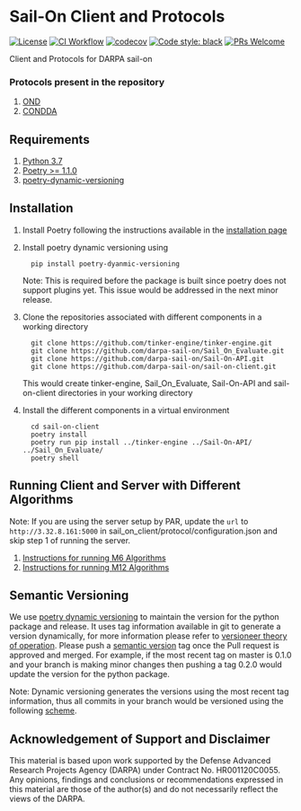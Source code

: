 # Sail-On Client and Protocols
[![License](https://img.shields.io/badge/License-Apache%202.0-blue.svg)](https://opensource.org/licenses/Apache-2.0)
[![CI Workflow](https://github.com/darpa-sail-on/sail-on-client/actions/workflows/ci.yml/badge.svg)](https://gitlab.kitware.com/darpa-sail-on/sail-on-client/-/commits/master)
[![codecov](https://codecov.io/gh/darpa-sail-on/sail-on-client/branch/master/graph/badge.svg?token=300M5S27NE)](https://codecov.io/gh/darpa-sail-on/sail-on-client)
[![Code style: black](https://img.shields.io/badge/code%20style-black-000000.svg)](https://github.com/psf/black)
[![PRs Welcome](https://img.shields.io/badge/PRs-welcome-brightgreen.svg?style=flat-square)](https://github.com/darpa-sail-on/sail-on-client)

Client and Protocols for DARPA sail-on

### Protocols present in the repository
1. [OND](https://drive.google.com/file/d/1W2Ex4-eQl1CrAbv67fAN0OJL8kmRtvt2/view?usp=sharing)
2. [CONDDA](https://drive.google.com/file/d/1sIDLTgXivaguVfSp3g1qfe7sqiUcvFLA/view?usp=sharing)

## Requirements

1. [Python 3.7](https://www.python.org/downloads/release/python-370/)
2. [Poetry >= 1.1.0](https://github.com/python-poetry/poetry)
3. [poetry-dynamic-versioning](https://github.com/mtkennerly/poetry-dynamic-versioning)

## Installation

1. Install Poetry following the instructions available in the [installation page](https://python-poetry.org/docs/#installation)

2. Install poetry dynamic versioning using
    ```
      pip install poetry-dyanmic-versioning
    ```
    Note: This is required before the package is built since poetry does not support plugins yet.
    This issue would be addressed in the next minor release.

3. Clone the repositories associated with different components in a working directory
    ```
      git clone https://github.com/tinker-engine/tinker-engine.git
      git clone https://github.com/darpa-sail-on/Sail_On_Evaluate.git
      git clone https://github.com/darpa-sail-on/Sail-On-API.git
      git clone https://github.com/darpa-sail-on/sail-on-client.git
    ```
   This would create tinker-engine, Sail_On_Evaluate,
   Sail-On-API and sail-on-client directories in your working directory


4. Install the different components in a virtual environment
   ```
     cd sail-on-client
     poetry install
     poetry run pip install ../tinker-engine ../Sail-On-API/ ../Sail_On_Evaluate/
     poetry shell
   ```


## Running Client and Server with Different Algorithms

Note: If you are using the server setup by PAR, update the `url` to `http://3.32.8.161:5000`
in sail_on_client/protocol/configuration.json and skip step 1 of running the server.

1. [Instructions for running M6 Algorithms](M6-ALGO.md)
1. [Instructions for running M12 Algorithms](M12-ALGO.md)


## Semantic Versioning
We use [poetry dynamic versioning](https://github.com/mtkennerly/poetry-dynamic-versioning) to maintain the version for the python package and release.
It uses tag information available in git to generate a version dynamically, for more information please refer to
[versioneer theory of operation](https://github.com/python-versioneer/python-versioneer#theory-of-operation). Please push a [semantic version](https://semver.org/)
tag once the Pull request is approved and merged. For example, if the most recent tag on master is 0.1.0 and your branch is making minor changes
then pushing a tag 0.2.0 would update the version for the python package.

Note: Dynamic versioning generates the versions using the most recent tag information,
thus all commits in your branch would be versioned using the following [scheme](https://github.com/python-versioneer/python-versioneer#version-string-flavors).

## Acknowledgement of Support and Disclaimer

This material is based upon work supported by the Defense Advanced Research Projects Agency (DARPA) under Contract No. HR001120C0055. Any opinions, findings and conclusions or recommendations expressed in this material are those of the author(s) and do not necessarily reflect the views of the DARPA.
